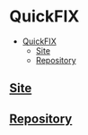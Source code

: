 # QuickFIX

- [QuickFIX](#quickfix)
  - [Site](#site)
  - [Repository](#repository)

## [Site](http://www.quickfixengine.org/)

## [Repository](https://github.com/quickfix/quickfix)
